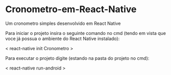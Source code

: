 # Cronometro-em-React-Native
Um cronometro simples desenvolvido em React Native

Para iniciar o projeto insira o seguinte comando no cmd (tendo em vista que voce já possua o ambiente do React Native instalado):

< react-native init Cronometro > 

Para executar o projeto digite (estando na pasta do projeto no cmd):

< react-native run-android >



